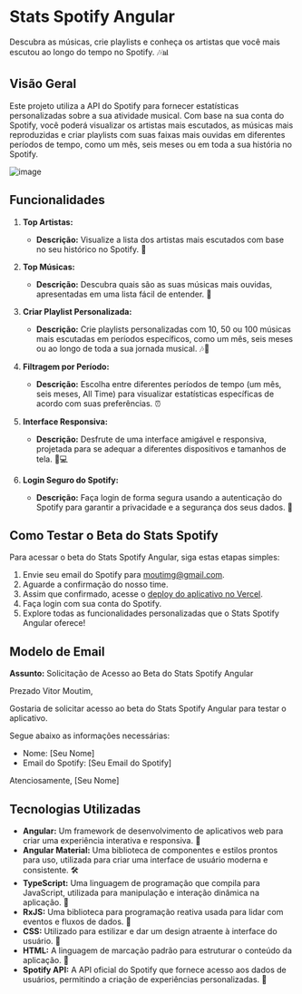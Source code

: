 # Stats Spotify Angular

Descubra as músicas, crie playlists e conheça os artistas que você mais escutou ao longo do tempo no Spotify. 🎶📊

## Visão Geral

Este projeto utiliza a API do Spotify para fornecer estatísticas personalizadas sobre a sua atividade musical. Com base na sua conta do Spotify, você poderá visualizar os artistas mais escutados, as músicas mais reproduzidas e criar playlists com suas faixas mais ouvidas em diferentes períodos de tempo, como um mês, seis meses ou em toda a sua história no Spotify.

![image](https://github.com/moutim/angular-stats-spotify/assets/88093439/0f681d22-30ee-41f9-ae86-39033c0a3eff)

## Funcionalidades

1. **Top Artistas:**
   - **Descrição:** Visualize a lista dos artistas mais escutados com base no seu histórico no Spotify. 🎤

2. **Top Músicas:**
   - **Descrição:** Descubra quais são as suas músicas mais ouvidas, apresentadas em uma lista fácil de entender. 🎵

3. **Criar Playlist Personalizada:**
   - **Descrição:** Crie playlists personalizadas com 10, 50 ou 100 músicas mais escutadas em períodos específicos, como um mês, seis meses ou ao longo de toda a sua jornada musical. 🎶📅

4. **Filtragem por Período:**
   - **Descrição:** Escolha entre diferentes períodos de tempo (um mês, seis meses, All Time) para visualizar estatísticas específicas de acordo com suas preferências. ⏰

5. **Interface Responsiva:**
   - **Descrição:** Desfrute de uma interface amigável e responsiva, projetada para se adequar a diferentes dispositivos e tamanhos de tela. 📱💻

6. **Login Seguro do Spotify:**
   - **Descrição:** Faça login de forma segura usando a autenticação do Spotify para garantir a privacidade e a segurança dos seus dados. 🔐


## Como Testar o Beta do Stats Spotify

Para acessar o beta do Stats Spotify Angular, siga estas etapas simples:

1. Envie seu email do Spotify para moutimg@gmail.com.
2. Aguarde a confirmação do nosso time.
3. Assim que confirmado, acesse o [deploy do aplicativo no Vercel](https://stats-spotify-repo.vercel.app/).
4. Faça login com sua conta do Spotify.
5. Explore todas as funcionalidades personalizadas que o Stats Spotify Angular oferece!

## Modelo de Email

**Assunto:** Solicitação de Acesso ao Beta do Stats Spotify Angular

Prezado Vitor Moutim,

Gostaria de solicitar acesso ao beta do Stats Spotify Angular para testar o aplicativo.

Segue abaixo as informações necessárias:

- Nome: [Seu Nome]
- Email do Spotify: [Seu Email do Spotify]

Atenciosamente,
[Seu Nome]

## Tecnologias Utilizadas

- **Angular:** Um framework de desenvolvimento de aplicativos web para criar uma experiência interativa e responsiva. 🔷
- **Angular Material:** Uma biblioteca de componentes e estilos prontos para uso, utilizada para criar uma interface de usuário moderna e consistente. 🛠️
- **TypeScript:** Uma linguagem de programação que compila para JavaScript, utilizada para manipulação e interação dinâmica na aplicação. 🚀
- **RxJS:** Uma biblioteca para programação reativa usada para lidar com eventos e fluxos de dados. 🔄
- **CSS:** Utilizado para estilizar e dar um design atraente à interface do usuário. 🎨
- **HTML:** A linguagem de marcação padrão para estruturar o conteúdo da aplicação. 📄
- **Spotify API:** A API oficial do Spotify que fornece acesso aos dados de usuários, permitindo a criação de experiências personalizadas. 🎵
